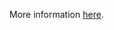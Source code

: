 More information [here](https://docs.bridgecrew.io/docs/ensure-that-the-event-qps-argument-is-set-to-0-or-a-level-which-ensures-appropriate-event-capture).
